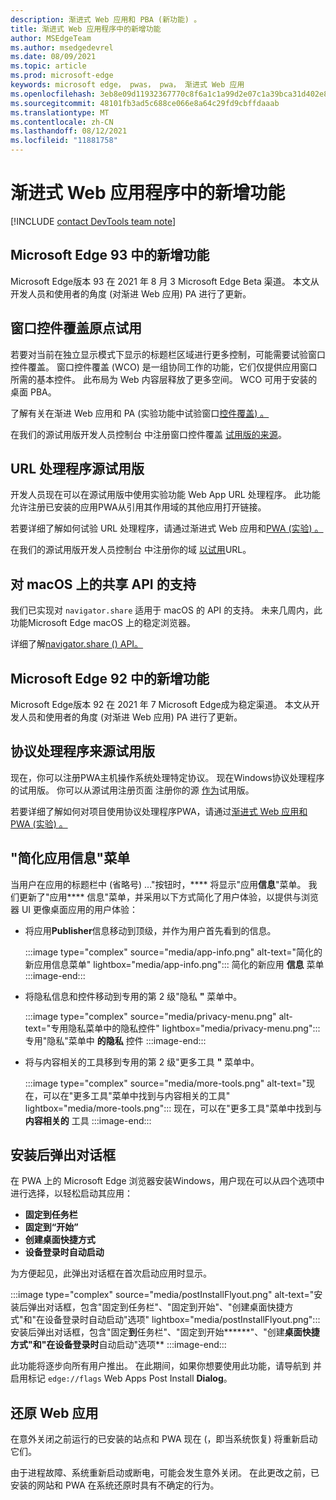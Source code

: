 ```yaml
---
description: 渐进式 Web 应用和 PBA (新功能) 。
title: 渐进式 Web 应用程序中的新增功能
author: MSEdgeTeam
ms.author: msedgedevrel
ms.date: 08/09/2021
ms.topic: article
ms.prod: microsoft-edge
keywords: microsoft edge， pwas， pwa， 渐进式 Web 应用
ms.openlocfilehash: 3eb8e09d11932367770c8f6a1c1a99d2e07c1a39bca31d402e8e4bb29c012de7
ms.sourcegitcommit: 48101fb3ad5c688ce066e8a64c29fd9cbffdaaab
ms.translationtype: MT
ms.contentlocale: zh-CN
ms.lasthandoff: 08/12/2021
ms.locfileid: "11881758"
---
```

# <a name="whats-new-in-progressive-web-apps"></a>渐进式 Web 应用程序中的新增功能

[!INCLUDE [contact DevTools team note](includes/edge-whats-new-note.md)]


## <a name="whats-new-in-microsoft-edge-93"></a>Microsoft Edge 93 中的新增功能

Microsoft Edge版本 93 在 2021 年 8 月 3 Microsoft Edge Beta 渠道。 本文从开发人员和使用者的角度 (对渐进 Web 应用) PA 进行了更新。

## <a name="window-controls-overlay-origin-trials"></a>窗口控件覆盖原点试用

若要对当前在独立显示模式下显示的标题栏区域进行更多控制，可能需要试验窗口控件覆盖。 窗口控件覆盖 (WCO) 是一组协同工作的功能，它们仅提供应用窗口所需的基本控件。 此布局为 Web 内容层释放了更多空间。 WCO 可用于安装的桌面 PBA。 

了解有关在渐进 Web 应用和 PA (实验功能中试验窗口[控件覆盖) 。 ][ExpWCO]

在我们的源试用版开发人员控制台 中注册窗口控件覆盖 [试用版的来源][WCOOT]。

## <a name="url-handlers-origin-trial"></a>URL 处理程序源试用版

开发人员现在可以在源试用版中使用实验功能 Web App URL 处理程序。 此功能允许注册已安装的应用PWA从引用其作用域的其他应用打开链接。

若要详细了解如何试验 URL 处理程序，请通过渐进式 Web 应用和[PWA (实验) 。 ][ExpURLHandler]

在我们的源试用版开发人员控制台 中注册你的域 [以试用][URLHandlerOT]URL。

## <a name="support-for-the-share-api-on-macos"></a>对 macOS 上的共享 API 的支持

我们已实现对 `navigator.share` 适用于 macOS 的 API 的支持。 未来几周内，此功能Microsoft Edge macOS 上的稳定浏览器。 

详细了解[navigator.share () API。][mdnShareAPI]


## <a name="whats-new-in-microsoft-edge-92"></a>Microsoft Edge 92 中的新增功能

Microsoft Edge版本 92 在 2021 年 7 Microsoft Edge成为稳定渠道。 本文从开发人员和使用者的角度 (对渐进 Web 应用) PA 进行了更新。

## <a name="protocol-handlers-origin-trial"></a>协议处理程序来源试用版 

现在，你可以注册PWA主机操作系统处理特定协议。 现在Windows协议处理程序的试用版。 你可以从源试用注册页面 注册你的源 [作为][MicrosoftDeveloperMicrosoftEdgeOriginTrialsWebAppProtocolHandlerRegistrationRegistration]试用版。

若要详细了解如何对项目使用协议处理程序PWA，请通过[渐进式 Web 应用和 PWA (实验) 。 ][ExpProtocolHandlers]

## <a name="streamlined-app-info-menu"></a>"简化应用信息"菜单

当用户在应用的标题栏中 (省略号) ..."按钮时，**** 将显示"应用**信息**"菜单。  我们更新了"应用**** 信息"菜单，并采用以下方式简化了用户体验，以提供与浏览器 UI 更像桌面应用的用户体验：
*  将应用**Publisher**信息移动到顶级，并作为用户首先看到的信息。

   :::image type="complex" source="media/app-info.png" alt-text="简化的新应用信息菜单" lightbox="media/app-info.png":::
      简化的新应用 **信息** 菜单
   :::image-end:::

*  将隐私信息和控件移动到专用的第 2 级"隐私 **"** 菜单中。

   :::image type="complex" source="media/privacy-menu.png" alt-text="专用隐私菜单中的隐私控件" lightbox="media/privacy-menu.png":::
      专用"隐私"菜单中 **的隐私** 控件
   :::image-end:::

*  将与内容相关的工具移到专用的第 2 级"更多工具 **"** 菜单中。

   :::image type="complex" source="media/more-tools.png" alt-text="现在，可以在"更多工具"菜单中找到与内容相关的工具" lightbox="media/more-tools.png":::
      现在，可以在"更多工具"菜单中找到与 **内容相关的** 工具
   :::image-end:::


## <a name="post-install-flyout-dialog-box"></a>安装后弹出对话框

在 PWA 上的 Microsoft Edge 浏览器安装Windows，用户现在可以从四个选项中进行选择，以轻松启动其应用： 
*  **固定到任务栏** 
*  **固定到“开始”**
*  **创建桌面快捷方式**
*  **设备登录时自动启动**

为方便起见，此弹出对话框在首次启动应用时显示。

:::image type="complex" source="media/postInstallFlyout.png" alt-text="安装后弹出对话框，包含"固定到任务栏"、"固定到开始"、"创建桌面快捷方式"和"在设备登录时自动启动"选项" lightbox="media/postInstallFlyout.png":::
   安装后弹出对话框，包含"固定**到**任务栏"、"固定到开始******"、"创建**桌面快捷方式"和"在设备登录时**自动启动"选项**
:::image-end:::

此功能将逐步向所有用户推出。 在此期间，如果你想要使用此功能，请导航到 并启用标记 `edge://flags` Web Apps Post Install **Dialog**。

## <a name="restore-web-apps"></a>还原 Web 应用

在意外关闭之前运行的已安装的站点和 PWA 现在 (，即当系统恢复) 将重新启动它们。

由于进程故障、系统重新启动或断电，可能会发生意外关闭。 在此更改之前，已安装的网站和 PWA 在系统还原时具有不确定的行为。  

<!-- links -->  

<!--[ArchiveMicrosoftEdgeLegacyDeveloperPWAsIndexRequirements]: /archive/microsoft-edge/legacy/developer/progressive-web-apps/index#requirements "Requirements - Progressive Web Apps \(EdgeHTML\) on Windows | Microsoft Docs"  -->  

[ExpWCO]: ../experimental-features/index.md#window-controls-overlay-for-installed-desktop-web-apps "已安装桌面 Web 应用的窗口控件覆盖 - 实验功能"

[ExpProtocolHandlers]: ../experimental-features/index.md#uri-protocol-handling "URI 协议处理 - 实验性功能"

[ExpURLHandler]: ../experimental-features/index.md#url-link-handling "URL 链接处理 - 实验性功能"

[MicrosoftDeveloperMicrosoftEdgeOriginTrials]: https://developer.microsoft.com/microsoft-edge/origin-trials "源试用版|Microsoft Edge开发人员"

[MicrosoftDeveloperMicrosoftEdgeOriginTrialsWebAppProtocolHandlerRegistrationRegistration]: https://developer.microsoft.com/microsoft-edge/origin-trials/web-app-protocol-handler-registration/registration "注册 Web 应用协议处理程序|Microsoft 开发人员"  

[URLHandlerOT]: https://developer.microsoft.com/en-us/microsoft-edge/origin-trials/web-app-url-handlers/registration/ "注册 Web 应用 URL 处理程序|Microsoft 开发人员" 

[WCOOT]: https://developer.microsoft.com/en-us/microsoft-edge/origin-trials/web-app-window-controls-overlay/registration/ "注册 Web 应用窗口控件覆盖"

[mdnShareAPI]: https://developer.mozilla.org/en-US/docs/Web/API/Navigator/share

